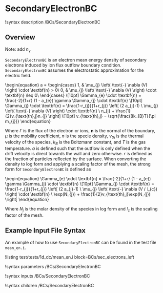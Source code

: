 # SecondaryElectronBC

!syntax description /BCs/SecondaryElectronBC

## Overview

Note: add $n_{\gamma}$

`SecondaryElectronBC` is an electron mean energy density of secondary electrons induced by ion flux outflow boundary condition.
`SecondaryElectronBC` assumes the electrostatic approximation for the electric field.

\begin{equation}
a =
\begin{cases}
1, & \mu_{j} \left( \text{-} \nabla (V) \right)  \cdot \textbf{n} > 0\\
0, & \mu_{j} \left( \text{-} \nabla (V) \right) \cdot \textbf{n} \leq 0\\
\end{cases} \\[10pt]
\Gamma_{e} \cdot \textbf{n} = \frac{-2}{1+r} (1 - a_{e}) \gamma \Gamma_{j} \cdot \textbf{n} \\[10pt]
\Gamma_{j} \cdot \textbf{n} = \frac{1-r_{j}}{1+r_{j}} \left[ (2 a_{j}-1) \ \mu_{j}
\left(  \text{-} \nabla (V) \right) 
 \cdot \textbf{n} \ n_{j} + \frac{1}{2}v_{\text{th},j}n_{j} \right] \\[10pt]
v_{\text{th},j} = \sqrt{\frac{8k_{B}T}{\pi m_{j}}}
\end{equation}

Where $\Gamma$ is the flux of the electron or ions, $\textbf{n}$ is the normal of the boundary,
$\mu$ is the mobility coefficient, $n$ is the specie density, $v_{th}$ is the thermal velocity of the species, $k_{B}$ is the Boltzmann constant, and $T$ is the gas temperature. $a$ is defined such that the outflow is only defined when the drift velocity is direct towards the wall and zero otherwise. $r$ is defined as the fraction of particles reflected by the surface. When converting the density to log form and applying a scaling factor of the mesh, the strong form for `SecondaryElectronBC` is defined as

\begin{equation}
\Gamma_{e} \cdot \textbf{n} = \frac{-2}{1+r} (1 - a_{e}) \gamma \Gamma_{j} \cdot \textbf{n} \\[10pt]
\Gamma_{j} \cdot \textbf{n} = \frac{1-r_{j}}{1+r_{j}} \left[ (2 a_{j}-1) \ \mu_{j} \left( \text{-} \nabla (V / l_{c}) \right) \cdot \textbf{n} \ \exp(N_{j}) + \frac{1}{2}v_{\text{th},j}\exp(N_{j}) \right]
\end{equation}

Where $N_{j}$ is the molar density of the species in log form and $l_{c}$ is the scaling factor of the mesh.

## Example Input File Syntax

An example of how to use `SecondaryElectronBC` can be found in the
test file `mean_en.i`.

!listing test/tests/1d_dc/mean_en.i block=BCs/sec_electrons_left

!syntax parameters /BCs/SecondaryElectronBC

!syntax inputs /BCs/SecondaryElectronBC

!syntax children /BCs/SecondaryElectronBC
